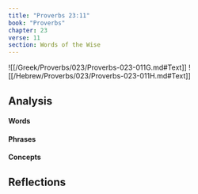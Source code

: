 ```yaml
---
title: "Proverbs 23:11"
book: "Proverbs"
chapter: 23
verse: 11
section: Words of the Wise
---
```

![[/Greek/Proverbs/023/Proverbs-023-011G.md#Text]]
![[/Hebrew/Proverbs/023/Proverbs-023-011H.md#Text]]

## Analysis

#### Words

#### Phrases

#### Concepts

## Reflections
